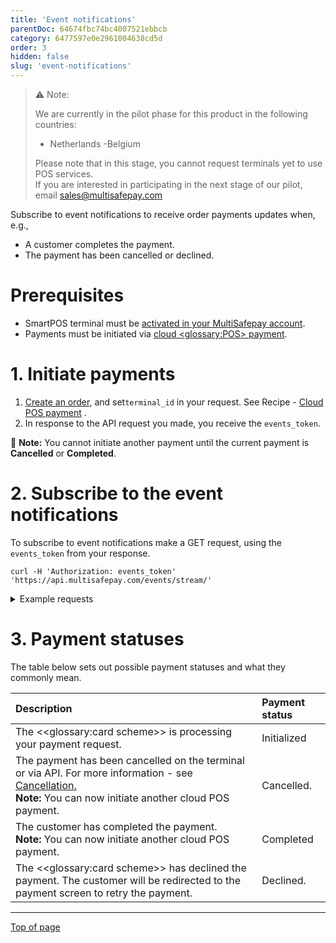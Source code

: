 ```yaml
---
title: 'Event notifications'
parentDoc: 64674fbc74bc4007521ebbcb
category: 6477597e0e2961004638cd5d
order: 3
hidden: false
slug: 'event-notifications'
---
```


> ⚠️ Note:
> 
> We are currently in the pilot phase for this product in the following countries:
> 
> - Netherlands
> -Belgium
> 
> Please note that in this stage, you cannot request terminals yet to use POS services.  
> If you are interested in participating in the next stage of our pilot, email <sales@multisafepay.com>
>

Subscribe to event notifications to receive order payments updates when, e.g.,

- A customer completes the payment.
- The payment has been cancelled or declined.

# Prerequisites

- SmartPOS terminal must be [activated in your MultiSafepay account](/docs/getting-started-guide/).
- Payments must be initiated via [cloud <<glossary:POS>> payment](/docs/solutions).

# 1. Initiate payments

1. [Create an order](/reference/createorder/), and set`terminal_id` in your request. See Recipe - <a href="https://docs.multisafepay.com/recipes/cloud-pos-payment" target="_blank">Cloud POS payment</a> <i class="fa fa-external-link" style="font-size:12px;color:#8b929e"></i>.
2. In response to the API request you made, you receive the `events_token`.

📘 **Note:** You cannot initiate another payment until the current payment is **Cancelled** or **Completed**.

# 2. Subscribe to the event notifications

To subscribe to event notifications make a GET request, using the `events_token` from your response.

```
curl -H 'Authorization: events_token' 'https://api.multisafepay.com/events/stream/'
```
<details id="example-requests"> 
  <summary>Example requests</summary>
  <br>

```
curl -H 'Authorization: eyJhbGciOiJIUzI1NiJ9.eyJleHAiOjE2OTQwNzEyMDcsImdydtdfI6WyJtYnVzOnNlc3Npb24ub3JkZXIiLCJtYnVzOnNlc3Npb24ucXIiXSwicGlkIjoiNTk5TWM0VWhOWDhYczNmNU55b3JnaVZZMlhab1BsVVkxa28iLCJzdWIiOiJwciJ9.p1txKa0wlR6Pn-DvQW8oYmYcesU49GgZsPebME_EvYs' \
'https://testapi.multisafepay.com/events/stream/'
```

  </details>

# 3. Payment statuses

The table below sets out possible payment statuses and what they commonly mean.

| Description                  | Payment status |
| :---------------------------| :-------------- |
| The <<glossary:card scheme>> is processing your payment request. | Initialized    |
| The payment has been cancelled on the terminal or via API. For more information - see [Cancellation.](/docs/solutions#cancellation)  <br>**Note:**  You can now initiate another cloud POS payment.   | Cancelled.     |
| The customer has completed the payment.  <br>**Note:**  You can now initiate another cloud POS payment.  | Completed      |
| The <<glossary:card scheme>> has declined the payment. The customer will be redirected to the payment screen to retry the payment.  | Declined. |

***

[Top of page](#)
